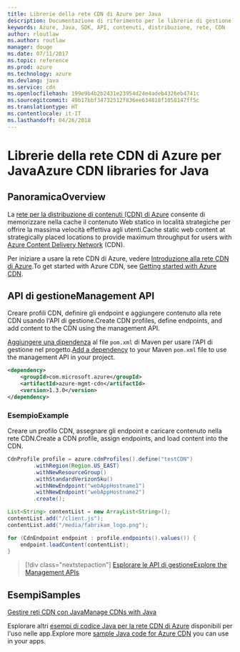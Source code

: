 ```yaml
---
title: Librerie della rete CDN di Azure per Java
description: Documentazione di riferimento per le librerie di gestione della rete CDN per Java
keywords: Azure, Java, SDK, API, contenuti, distribuzione, rete, CDN
author: rloutlaw
ms.author: routlaw
manager: douge
ms.date: 07/11/2017
ms.topic: reference
ms.prod: azure
ms.technology: azure
ms.devlang: java
ms.service: cdn
ms.openlocfilehash: 199e9b4b2b2431e23954d24e4adeb4326eb4741c
ms.sourcegitcommit: 49b17bbf34732512f836ee634818f1058147ff5c
ms.translationtype: HT
ms.contentlocale: it-IT
ms.lasthandoff: 04/26/2018
---
```

# <a name="azure-cdn-libraries-for-java"></a><span data-ttu-id="5f732-104">Librerie della rete CDN di Azure per Java</span><span class="sxs-lookup"><span data-stu-id="5f732-104">Azure CDN libraries for Java</span></span>

## <a name="overview"></a><span data-ttu-id="5f732-105">Panoramica</span><span class="sxs-lookup"><span data-stu-id="5f732-105">Overview</span></span>

<span data-ttu-id="5f732-106">La [rete per la distribuzione di contenuti (CDN) di Azure](/azure/cdn/cdn-overview) consente di memorizzare nella cache il contenuto Web statico in località strategiche per offrire la massima velocità effettiva agli utenti.</span><span class="sxs-lookup"><span data-stu-id="5f732-106">Cache static web content at strategically placed locations to provide maximum throughput for users with [Azure Content Delivery Network](/azure/cdn/cdn-overview) (CDN).</span></span>

<span data-ttu-id="5f732-107">Per iniziare a usare la rete CDN di Azure, vedere [Introduzione alla rete CDN di Azure](/azure/cdn/cdn-create-new-endpoint).</span><span class="sxs-lookup"><span data-stu-id="5f732-107">To get started with Azure CDN, see [Getting started with Azure CDN](/azure/cdn/cdn-create-new-endpoint).</span></span>

## <a name="management-api"></a><span data-ttu-id="5f732-108">API di gestione</span><span class="sxs-lookup"><span data-stu-id="5f732-108">Management API</span></span>

<span data-ttu-id="5f732-109">Creare profili CDN, definire gli endpoint e aggiungere contenuto alla rete CDN usando l'API di gestione.</span><span class="sxs-lookup"><span data-stu-id="5f732-109">Create CDN profiles, define endpoints, and add content to the CDN using the management API.</span></span>

<span data-ttu-id="5f732-110">[Aggiungere una dipendenza](https://maven.apache.org/guides/getting-started/index.html#How_do_I_use_external_dependencies) al file `pom.xml` di Maven per usare l'API di gestione nel progetto.</span><span class="sxs-lookup"><span data-stu-id="5f732-110">[Add a dependency](https://maven.apache.org/guides/getting-started/index.html#How_do_I_use_external_dependencies) to your Maven `pom.xml` file to use the management API in your project.</span></span>

```XML
<dependency>
    <groupId>com.microsoft.azure</groupId>
    <artifactId>azure-mgmt-cdn</artifactId>
    <version>1.3.0</version>
</dependency>
```   

### <a name="example"></a><span data-ttu-id="5f732-111">Esempio</span><span class="sxs-lookup"><span data-stu-id="5f732-111">Example</span></span>

<span data-ttu-id="5f732-112">Creare un profilo CDN, assegnare gli endpoint e caricare contenuto nella rete CDN.</span><span class="sxs-lookup"><span data-stu-id="5f732-112">Create a CDN profile, assign endpoints, and load content into the CDN.</span></span>

```java
CdnProfile profile = azure.cdnProfiles().define("testCDN")
        .withRegion(Region.US_EAST)
        .withNewResourceGroup()
        .withStandardVerizonSku()
        .withNewEndpoint("webAppHostname1")
        .withNewEndpoint("webAppHostname2")
        .create();

List<String> contentList = new ArrayList<String>();
contentList.add("/client.js");
contentList.add("/media/fabrikam_logo.png");

for (CdnEndpoint endpoint : profile.endpoints().values()) {
    endpoint.loadContent(contentList);
}
```

> [!div class="nextstepaction"]
> [<span data-ttu-id="5f732-113">Esplorare le API di gestione</span><span class="sxs-lookup"><span data-stu-id="5f732-113">Explore the Management APIs</span></span>](/java/api/overview/azure/cdn/management)

## <a name="samples"></a><span data-ttu-id="5f732-114">Esempi</span><span class="sxs-lookup"><span data-stu-id="5f732-114">Samples</span></span>

[<span data-ttu-id="5f732-115">Gestire reti CDN con Java</span><span class="sxs-lookup"><span data-stu-id="5f732-115">Manage CDNs with Java</span></span>](https://github.com/Azure-Samples/cdn-java-manage-cdn)

<span data-ttu-id="5f732-116">Esplorare altri [esempi di codice Java per la rete CDN di Azure](https://azure.microsoft.com/resources/samples/?platform=java&term=cdn) disponibili per l'uso nelle app.</span><span class="sxs-lookup"><span data-stu-id="5f732-116">Explore more [sample Java code for Azure CDN](https://azure.microsoft.com/resources/samples/?platform=java&term=cdn) you can use in your apps.</span></span>